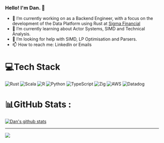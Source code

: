### Hello! I'm Dan. 👋

- 🔭 I’m currently working on as a Backend Engineer, with a focus on the development of the Data Platform using Rust at [Sigma Financial](https://www.sigmafinancial.ai/)
- 🌱 I’m currently learning about Actor Systems, SIMD and Technical Analysis.
- 🤔 I’m looking for help with SIMD, LP Optimisation and Parsers. 
- 📫 How to reach me: LinkedIn or Emails

# 💻Tech Stack
![Rust](https://img.shields.io/badge/rust-%23000000.svg?style=for-the-badge&logo=rust&logoColor=white) ![Scala](https://img.shields.io/badge/scala-%23DC322F.svg?style=for-the-badge&logo=scala&logoColor=white) ![R](https://img.shields.io/badge/r-%23276DC3.svg?style=for-the-badge&logo=r&logoColor=white) ![Python](https://img.shields.io/badge/python-3670A0?style=for-the-badge&logo=python&logoColor=ffdd54) ![TypeScript](https://img.shields.io/badge/typescript-%23007ACC.svg?style=for-the-badge&logo=typescript&logoColor=white) ![Zig](https://img.shields.io/badge/Zig-%23F7A41D.svg?style=for-the-badge&logo=zig&logoColor=white) ![AWS](https://img.shields.io/badge/AWS-%23FF9900.svg?style=for-the-badge&logo=amazon-aws&logoColor=white) ![Datadog](https://img.shields.io/badge/datadog-%23632CA6.svg?style=for-the-badge&logo=datadog&logoColor=white) 

# 📊GitHub Stats :
<a href="https://github.com/dandxy89">
  <img align="center" src="https://github-readme-stats.anuraghazra1.vercel.app/api?username=dandxy89&show_icons=true&include_all_commits=true&count_private=true&theme=radical&hide_border=true" alt="Dan's github stats" />
</a>

---
[![](https://visitcount.itsvg.in/api?id=dandxy89&icon=0&color=0)](https://visitcount.itsvg.in)
